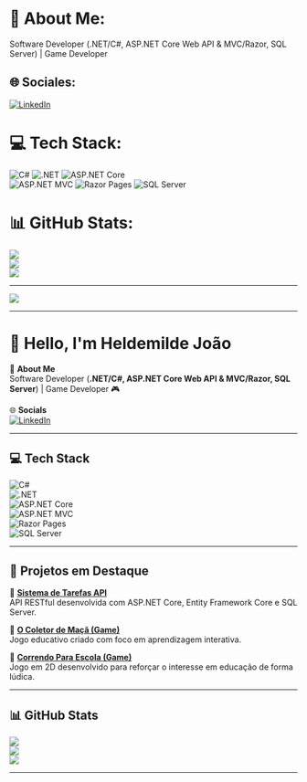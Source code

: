 # 💫 About Me:
Software Developer (.NET/C#, ASP.NET Core Web API & MVC/Razor, SQL Server) | Game Developer


## 🌐 Sociales:
[![LinkedIn](https://img.shields.io/badge/LinkedIn-%230077B5.svg?logo=linkedin&logoColor=white)](https://www.linkedin.com/in/heldemilde-joão-) 

# 💻 Tech Stack:

![C#](https://img.shields.io/badge/c%23-%23239120.svg?style=for-the-badge&logo=csharp&logoColor=white) ![.NET](https://img.shields.io/badge/.NET-512BD4.svg?style=for-the-badge&logo=dotnet&logoColor=white) ![ASP.NET Core](https://img.shields.io/badge/ASP.NET%20Core-512BD4.svg?style=for-the-badge&logo=dotnet&logoColor=white)  
![ASP.NET MVC](https://img.shields.io/badge/ASP.NET%20MVC-5C2D91.svg?style=for-the-badge&logo=dotnet&logoColor=white) ![Razor Pages](https://img.shields.io/badge/Razor%20Pages-68217A.svg?style=for-the-badge&logo=razor&logoColor=white) ![SQL Server](https://img.shields.io/badge/SQL%20Server-CC2927.svg?style=for-the-badge&logo=microsoftsqlserver&logoColor=white)


# 📊 GitHub Stats:
![](https://github-readme-stats.vercel.app/api?username=heldemildej&theme=dark&hide_border=false&include_all_commits=false&count_private=false)<br/>
![](https://github-readme-streak-stats.herokuapp.com/?user=heldemildej&theme=dark&hide_border=false)<br/>
![](https://github-readme-stats.vercel.app/api/top-langs/?username=heldemildej&theme=dark&hide_border=false&include_all_commits=false&count_private=false&layout=compact)

---
[![](https://visitcount.itsvg.in/api?id=heldemildej&icon=0&color=0)](https://visitcount.itsvg.in)

<!-- Proudly created with GPRM ( https://gprm.itsvg.in ) -->







--------------------------------------


# 👋 Hello, I'm Heldemilde João

💫 **About Me**  
Software Developer (**.NET/C#, ASP.NET Core Web API & MVC/Razor, SQL Server**) | Game Developer 🎮  

🌐 **Socials**  
[![LinkedIn](https://img.shields.io/badge/LinkedIn-%230077B5.svg?style=for-the-badge&logo=linkedin&logoColor=white)](https://www.linkedin.com/in/seu-perfil)  

---

## 💻 Tech Stack  

![C#](https://img.shields.io/badge/c%23-%23239120.svg?style=for-the-badge&logo=csharp&logoColor=white)  
![.NET](https://img.shields.io/badge/.NET-512BD4.svg?style=for-the-badge&logo=dotnet&logoColor=white)  
![ASP.NET Core](https://img.shields.io/badge/ASP.NET%20Core-512BD4.svg?style=for-the-badge&logo=dotnet&logoColor=white)  
![ASP.NET MVC](https://img.shields.io/badge/ASP.NET%20MVC-5C2D91.svg?style=for-the-badge&logo=dotnet&logoColor=white)  
![Razor Pages](https://img.shields.io/badge/Razor%20Pages-68217A.svg?style=for-the-badge&logo=razor&logoColor=white)  
![SQL Server](https://img.shields.io/badge/SQL%20Server-CC2927.svg?style=for-the-badge&logo=microsoftsqlserver&logoColor=white)  

---

## 📌 Projetos em Destaque  

🔹 [**Sistema de Tarefas API**](https://github.com/seu-usuario/sistema-de-tarefa-api)  
API RESTful desenvolvida com ASP.NET Core, Entity Framework Core e SQL Server.  

🔹 [**O Coletor de Maçã (Game)**](https://github.com/seu-usuario/o-coletor-de-maca)  
Jogo educativo criado com foco em aprendizagem interativa.  

🔹 [**Correndo Para Escola (Game)**](https://github.com/seu-usuario/correndo-para-escola)  
Jogo em 2D desenvolvido para reforçar o interesse em educação de forma lúdica.  

---

## 📊 GitHub Stats  

![](https://github-readme-stats.vercel.app/api?username=seu-usuario&theme=radical&hide_border=false&include_all_commits=false&count_private=true)  
![](https://github-readme-streak-stats.herokuapp.com/?user=seu-usuario&theme=radical&hide_border=false)  
![](https://github-readme-stats.vercel.app/api/top-langs/?username=seu-usuario&theme=radical&hide_border=false&layout=compact)  

---


